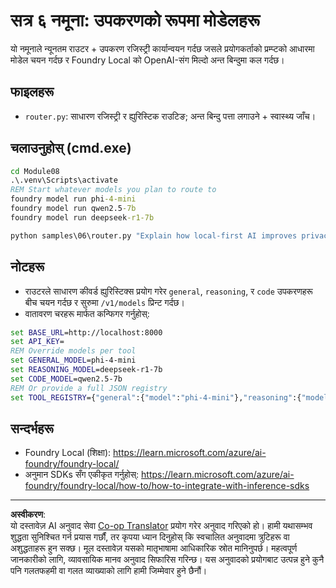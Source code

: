 <!--
CO_OP_TRANSLATOR_METADATA:
{
  "original_hash": "7f0c6af41a1ae2c5a770c8170da8bd6e",
  "translation_date": "2025-09-30T23:57:48+00:00",
  "source_file": "Module08/samples/06/README.md",
  "language_code": "ne"
}
-->
# सत्र ६ नमूना: उपकरणको रूपमा मोडेलहरू

यो नमूनाले न्यूनतम राउटर + उपकरण रजिस्ट्री कार्यान्वयन गर्दछ जसले प्रयोगकर्ताको प्रम्प्टको आधारमा मोडेल चयन गर्दछ र Foundry Local को OpenAI-संग मिल्दो अन्त बिन्दुमा कल गर्दछ।

## फाइलहरू
- `router.py`: साधारण रजिस्ट्री र ह्युरिस्टिक राउटिङ; अन्त बिन्दु पत्ता लगाउने + स्वास्थ्य जाँच।

## चलाउनुहोस् (cmd.exe)
```cmd
cd Module08
.\.venv\Scripts\activate
REM Start whatever models you plan to route to
foundry model run phi-4-mini
foundry model run qwen2.5-7b
foundry model run deepseek-r1-7b

python samples\06\router.py "Explain how local-first AI improves privacy in two sentences."
```

## नोटहरू
- राउटरले साधारण कीवर्ड ह्युरिस्टिक्स प्रयोग गरेर `general`, `reasoning`, र `code` उपकरणहरू बीच चयन गर्दछ र सुरुमा `/v1/models` प्रिन्ट गर्दछ।
- वातावरण चरहरू मार्फत कन्फिगर गर्नुहोस्:
```cmd
set BASE_URL=http://localhost:8000
set API_KEY=
REM Override models per tool
set GENERAL_MODEL=phi-4-mini
set REASONING_MODEL=deepseek-r1-7b
set CODE_MODEL=qwen2.5-7b
REM Or provide a full JSON registry
set TOOL_REGISTRY={"general":{"model":"phi-4-mini"},"reasoning":{"model":"deepseek-r1-7b"},"code":{"model":"qwen2.5-7b"}}
```

## सन्दर्भहरू
- Foundry Local (शिक्षा): https://learn.microsoft.com/azure/ai-foundry/foundry-local/
- अनुमान SDKs सँग एकीकृत गर्नुहोस्: https://learn.microsoft.com/azure/ai-foundry/foundry-local/how-to/how-to-integrate-with-inference-sdks

---

**अस्वीकरण**:  
यो दस्तावेज़ AI अनुवाद सेवा [Co-op Translator](https://github.com/Azure/co-op-translator) प्रयोग गरेर अनुवाद गरिएको हो। हामी यथासम्भव शुद्धता सुनिश्चित गर्न प्रयास गर्छौं, तर कृपया ध्यान दिनुहोस् कि स्वचालित अनुवादमा त्रुटिहरू वा अशुद्धताहरू हुन सक्छ। मूल दस्तावेज़ यसको मातृभाषामा आधिकारिक स्रोत मानिनुपर्छ। महत्वपूर्ण जानकारीको लागि, व्यावसायिक मानव अनुवाद सिफारिस गरिन्छ। यस अनुवादको प्रयोगबाट उत्पन्न हुने कुनै पनि गलतफहमी वा गलत व्याख्याको लागि हामी जिम्मेवार हुने छैनौं।